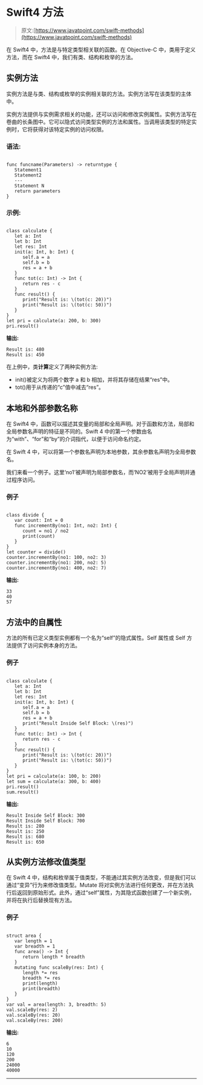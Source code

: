 # Swift4 方法

> 原文:[https://www.javatpoint.com/swift-methods](https://www.javatpoint.com/swift-methods)

在 Swift4 中，方法是与特定类型相关联的函数。在 Objective-C 中，类用于定义方法，而在 Swift4 中，我们有类、结构和枚举的方法。

## 实例方法

实例方法是与类、结构或枚举的实例相关联的方法。实例方法写在该类型的主体中。

实例方法提供与实例需求相关的功能，还可以访问和修改实例属性。实例方法写在卷曲的长条图中。它可以隐式访问类型实例的方法和属性。当调用该类型的特定实例时，它将获得对该特定实例的访问权限。

### 语法:

```

func funcname(Parameters) -> returntype {
   Statement1
   Statement2
   ---
   Statement N
   return parameters
}

```

### 示例:

```

class calculate {
   let a: Int
   let b: Int
   let res: Int
   init(a: Int, b: Int) {
      self.a = a
      self.b = b
      res = a + b
   }
   func tot(c: Int) -> Int {
      return res - c
   }
   func result() {
      print("Result is: \(tot(c: 20))")
      print("Result is: \(tot(c: 50))")
   }
}
let pri = calculate(a: 200, b: 300)
pri.result()

```

**输出:**

```
Result is: 480
Result is: 450

```

在上例中，类**计算**定义了两种实例方法:

*   init()被定义为将两个数字 a 和 b 相加，并将其存储在结果“res”中。
*   tot()用于从传递的“c”值中减去“res”。

## 本地和外部参数名称

在 Swift4 中，函数可以描述其变量的局部和全局声明。对于函数和方法，局部和全局参数名声明的特征是不同的。Swift 4 中的第一个参数由名为“with”、“for”和“by”的介词指代，以便于访问命名约定。

在 Swift 4 中，可以将第一个参数名声明为本地参数，其余参数名声明为全局参数名。

我们来看一个例子。这里‘no1’被声明为局部参数名，而‘NO2’被用于全局声明并通过程序访问。

### 例子

```

class divide {
   var count: Int = 0
   func incrementBy(no1: Int, no2: Int) {
      count = no1 / no2
      print(count)
   }
}
let counter = divide()
counter.incrementBy(no1: 100, no2: 3)
counter.incrementBy(no1: 200, no2: 5)
counter.incrementBy(no1: 400, no2: 7)

```

**输出:**

```
33
40
57

```

## 方法中的自属性

方法的所有已定义类型实例都有一个名为“self”的隐式属性。Self 属性或 Self 方法提供了访问实例本身的方法。

### 例子

```

class calculate {
   let a: Int
   let b: Int
   let res: Int
   init(a: Int, b: Int) {
      self.a = a
      self.b = b
      res = a + b
      print("Result Inside Self Block: \(res)")
   }
   func tot(c: Int) -> Int {
      return res - c
   }
   func result() {
      print("Result is: \(tot(c: 20))")
      print("Result is: \(tot(c: 50))")
   }
}
let pri = calculate(a: 100, b: 200)
let sum = calculate(a: 300, b: 400)
pri.result()
sum.result()

```

**输出:**

```
Result Inside Self Block: 300
Result Inside Self Block: 700
Result is: 280
Result is: 250
Result is: 680
Result is: 650

```

## 从实例方法修改值类型

在 Swift 4 中，结构和枚举属于值类型，不能通过其实例方法改变，但是我们可以通过“变异”行为来修改值类型。Mutate 将对实例方法进行任何更改，并在方法执行后返回到原始形式。此外，通过“self”属性，为其隐式函数创建了一个新实例，并将在执行后替换现有方法。

### 例子

```

struct area {
   var length = 1
   var breadth = 1
   func area() -> Int {
      return length * breadth
   }
   mutating func scaleBy(res: Int) {
      length *= res
      breadth *= res
      print(length)
      print(breadth)
   }
}
var val = area(length: 3, breadth: 5)
val.scaleBy(res: 2)
val.scaleBy(res: 20)
val.scaleBy(res: 200)

```

**输出:**

```
6
10
120
200
24000
40000

```

* * *